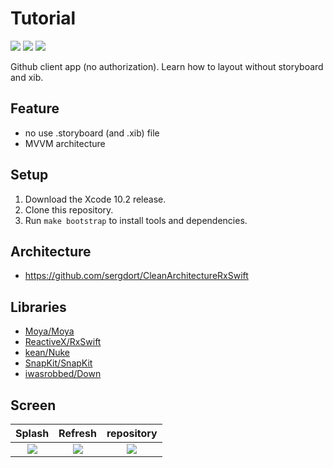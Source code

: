 # Tutorial

![](https://img.shields.io/badge/Xcode-10.2%2B-blue.svg)
![](https://img.shields.io/badge/iOS-10.0%2B-blue.svg)
![](https://img.shields.io/badge/Swift-5.0%2B-orange.svg)

Github client app (no authorization).
Learn how to layout without storyboard and xib.

## Feature
- no use .storyboard (and .xib) file
- MVVM architecture

## Setup

1. Download the Xcode 10.2 release.
2. Clone this repository.
3. Run `make bootstrap` to install tools and dependencies.

## Architecture

- https://github.com/sergdort/CleanArchitectureRxSwift

## Libraries

- [Moya/Moya](https://github.com/Moya/Moya)
- [ReactiveX/RxSwift](https://github.com/ReactiveX/RxSwift)
- [kean/Nuke](https://github.com/kean/Nuke)
- [SnapKit/SnapKit](https://github.com/SnapKit/SnapKit)
- [iwasrobbed/Down](https://github.com/iwasrobbed/Down)

## Screen
|Splash|Refresh|repository|
|:---:|:---:|:---:|
|![](https://s3-ap-northeast-1.amazonaws.com/github.masegi/Tutorial-ios/splash_1.gif)|![](https://s3-ap-northeast-1.amazonaws.com/github.masegi/Tutorial-ios/refresh_1.gif)|![](https://s3-ap-northeast-1.amazonaws.com/github.masegi/Tutorial-ios/repository.gif)|
